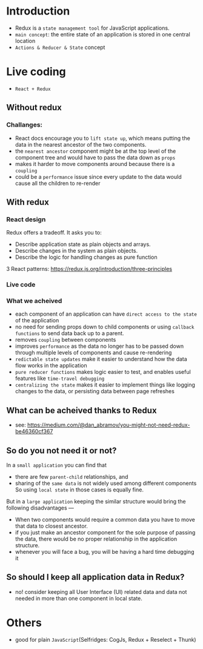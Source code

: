 # Introduction
- Redux is a `state management tool` for JavaScript applications.
- `main concept`: the entire state of an application is stored in one central location
- `Actions & Reducer & State` concept

# Live coding
- `React + Redux`

## Without redux

### Challanges: 
- React docs encourage you to `lift state up`, which means putting the data in the nearest ancestor of the two components.
- the `nearest ancestor` component might be at the top level of the component tree and would have to pass the data down as `props`
- makes it harder to move components around because there is a `coupling`
- could be a `performance` issue since every update to the data would cause all the children to re-render

## With redux

### React design
Redux offers a tradeoff. It asks you to:
- Describe application state as plain objects and arrays.
- Describe changes in the system as plain objects.
- Describe the logic for handling changes as pure function

3 React patterns:
https://redux.js.org/introduction/three-principles

### Live code

### What we acheived
- each component of an application can have `direct access to the state` of the application 
- no need for sending props down to child components or using `callback functions` to send data back up to a parent.
- removes `coupling` between components
- improves `performance` as the data no longer has to be passed down through multiple levels of components and cause re-rendering
- `redictable state updates` make it easier to understand how the data flow works in the application
- `pure reducer functions` makes logic easier to test, and enables useful features like `time-travel debugging`
- `centralizing the state` makes it easier to implement things like logging changes to the data, or persisting data between page refreshes

## What can be acheived thanks to Redux
- see: https://medium.com/@dan_abramov/you-might-not-need-redux-be46360cf367

## So do you not need it or not?
In a `small application` you can find that
- there are few `parent-child` relationships, and
- sharing of the `same data` is not widely used among different components
So using `local state` in those cases is equally fine.

But in a `large application` keeping the similar structure would bring the following disadvantages —
- When two components would require a common data you have to move that data to closest ancestor.
- if you just make an ancestor component for the sole purpose of passing the data, there would be no proper relationship in the application structure.
- whenever you will face a bug, you will be having a hard time debugging it

## So should I keep all application data in Redux?
- no! consider keeping all User Interface (UI) related data and data not needed in more than one component in local state.

# Others
- good for plain `JavaScript`(Selfridges: CogJs, Redux + Reselect + Thunk)
